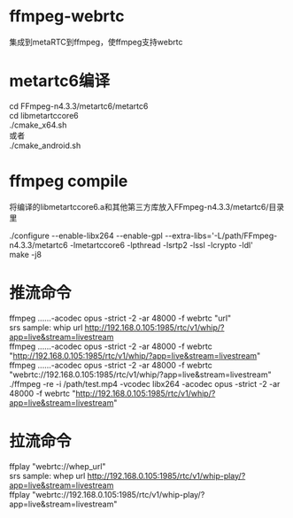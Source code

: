 # ffmpeg-webrtc
集成到metaRTC到ffmpeg，使ffmpeg支持webrtc

# metartc6编译
cd FFmpeg-n4.3.3/metartc6/metartc6  
cd libmetartccore6  
./cmake_x64.sh  
或者  
./cmake_android.sh  


# ffmpeg compile
将编译的libmetartccore6.a和其他第三方库放入FFmpeg-n4.3.3/metartc6/目录里  

./configure --enable-libx264 --enable-gpl --extra-libs='-L/path/FFmpeg-n4.3.3/metartc6 -lmetartccore6 -lpthread -lsrtp2 -lssl -lcrypto -ldl'  
make -j8  



# 推流命令
ffmpeg ......-acodec opus -strict -2 -ar 48000 -f webrtc "url"  
srs sample: whip url http://192.168.0.105:1985/rtc/v1/whip/?app=live&stream=livestream  
ffmpeg ......-acodec opus -strict -2 -ar 48000 -f webrtc "http://192.168.0.105:1985/rtc/v1/whip/?app=live&stream=livestream"  
ffmpeg ......-acodec opus -strict -2 -ar 48000 -f webrtc "webrtc://192.168.0.105:1985/rtc/v1/whip/?app=live&stream=livestream"  
./ffmpeg -re -i /path/test.mp4 -vcodec libx264 -acodec opus -strict -2 -ar 48000 -f webrtc "http://192.168.0.105:1985/rtc/v1/whip/?app=live&stream=livestream"


# 拉流命令
ffplay "webrtc://whep_url"  
srs sample: whep url http://192.168.0.105:1985/rtc/v1/whip-play/?app=live&stream=livestream  
ffplay "webrtc://192.168.0.105:1985/rtc/v1/whip-play/?app=live&stream=livestream"  




